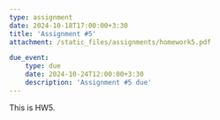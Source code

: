 ```yaml
---
type: assignment
date: 2024-10-18T17:00:00+3:30
title: 'Assignment #5'
attachment: /static_files/assignments/homework5.pdf

due_event: 
    type: due
    date: 2024-10-24T12:00:00+3:30
    description: 'Assignment #5 due'
---
```

This is HW5.
